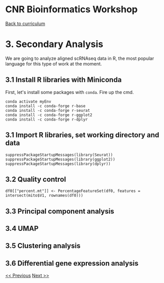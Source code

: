 # CNR Bioinformatics Workshop

[Back to curriculum](README.md)

# 3. Secondary Analysis
We are going to analyze aligned scRNAseq data in R, the most popular language for this type of work at the moment.

## 3.1 Install R libraries with Miniconda
First, let's install some packages with ```conda```. Fire up the cmd.
```
conda activate myEnv
conda install -c conda-forge r-base
conda install -c conda-forge r-seurat
conda install -c conda-forge r-ggplot2
conda install -c conda-forge r-dplyr
```

## 3.1 Import R libraries, set working directory and data
```
suppressPackageStartupMessages(library(Seurat))
suppressPackageStartupMessages(library(ggplot2))
suppressPackageStartupMessages(library(dplyr))

```


## 3.2 Quality control

```
df0[["percent.mt"]] <- PercentageFeatureSet(df0, features = intersect(mito$V1, rownames(df0)))
```
## 3.3 Principal component analysis

## 3.4 UMAP

## 3.5 Clustering analysis

## 3.6 Differential gene expression analysis


[<< Previous](2-alignment.md) [Next >>](4-visualization.md)  
